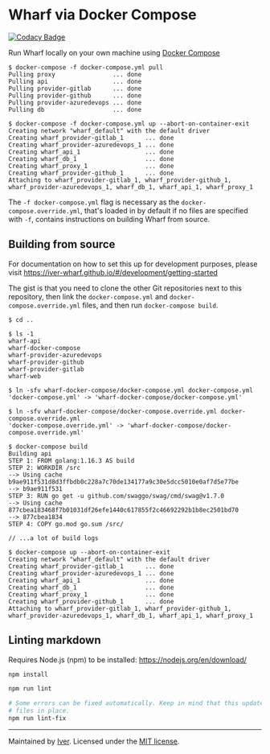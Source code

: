 # Wharf via Docker Compose

[![Codacy Badge](https://app.codacy.com/project/badge/Grade/7d9935f02bbb4aa38c76cd3bce7290af)](https://www.codacy.com/gh/iver-wharf/wharf-docker-compose/dashboard?utm_source=github.com\&utm_medium=referral\&utm_content=iver-wharf/wharf-docker-compose\&utm_campaign=Badge_Grade)

Run Wharf locally on your own machine using [Docker Compose](https://docs.docker.com/compose/)

```console
$ docker-compose -f docker-compose.yml pull
Pulling proxy                ... done
Pulling api                  ... done
Pulling provider-gitlab      ... done
Pulling provider-github      ... done
Pulling provider-azuredevops ... done
Pulling db                   ... done

$ docker-compose -f docker-compose.yml up --abort-on-container-exit
Creating network "wharf_default" with the default driver
Creating wharf_provider-gitlab_1      ... done
Creating wharf_provider-azuredevops_1 ... done
Creating wharf_api_1                  ... done
Creating wharf_db_1                   ... done
Creating wharf_proxy_1                ... done
Creating wharf_provider-github_1      ... done
Attaching to wharf_provider-gitlab_1, wharf_provider-github_1, wharf_provider-azuredevops_1, wharf_db_1, wharf_api_1, wharf_proxy_1
```

The `-f docker-compose.yml` flag is necessary as the
`docker-compose.override.yml`, that's loaded in by default if no files are
specified with `-f`, contains instructions on building Wharf from source.

## Building from source

For documentation on how to set this up for development purposes, please visit
<https://iver-wharf.github.io/#/development/getting-started>

The gist is that you need to clone the other Git repositories next to this
repository, then link the `docker-compose.yml` and `docker-compose.override.yml`
files, and then run `docker-compose build`.

```console
$ cd ..

$ ls -1
wharf-api
wharf-docker-compose
wharf-provider-azuredevops
wharf-provider-github
wharf-provider-gitlab
wharf-web

$ ln -sfv wharf-docker-compose/docker-compose.yml docker-compose.yml
'docker-compose.yml' -> 'wharf-docker-compose/docker-compose.yml'

$ ln -sfv wharf-docker-compose/docker-compose.override.yml docker-compose.override.yml
'docker-compose.override.yml' -> 'wharf-docker-compose/docker-compose.override.yml'

$ docker-compose build
Building api
STEP 1: FROM golang:1.16.3 AS build
STEP 2: WORKDIR /src
--> Using cache b9ae911f531d8d3ffbdb0c228a7c70de134177a9c30e5dcc5010e0af7d5e77be
--> b9ae911f531
STEP 3: RUN go get -u github.com/swaggo/swag/cmd/swag@v1.7.0
--> Using cache 877cbea183468f7b01031df26efe1440c617855f2c46692292b1b8ec2501bd70
--> 877cbea1834
STEP 4: COPY go.mod go.sum /src/

// ...a lot of build logs

$ docker-compose up --abort-on-container-exit
Creating network "wharf_default" with the default driver
Creating wharf_provider-gitlab_1      ... done
Creating wharf_provider-azuredevops_1 ... done
Creating wharf_api_1                  ... done
Creating wharf_db_1                   ... done
Creating wharf_proxy_1                ... done
Creating wharf_provider-github_1      ... done
Attaching to wharf_provider-gitlab_1, wharf_provider-github_1, wharf_provider-azuredevops_1, wharf_db_1, wharf_api_1, wharf_proxy_1
```

## Linting markdown

Requires Node.js (npm) to be installed: <https://nodejs.org/en/download/>

```sh
npm install

npm run lint

# Some errors can be fixed automatically. Keep in mind that this updates the
# files in place.
npm run lint-fix
```

---

Maintained by [Iver](https://www.iver.com/en).
Licensed under the [MIT license](./LICENSE).
